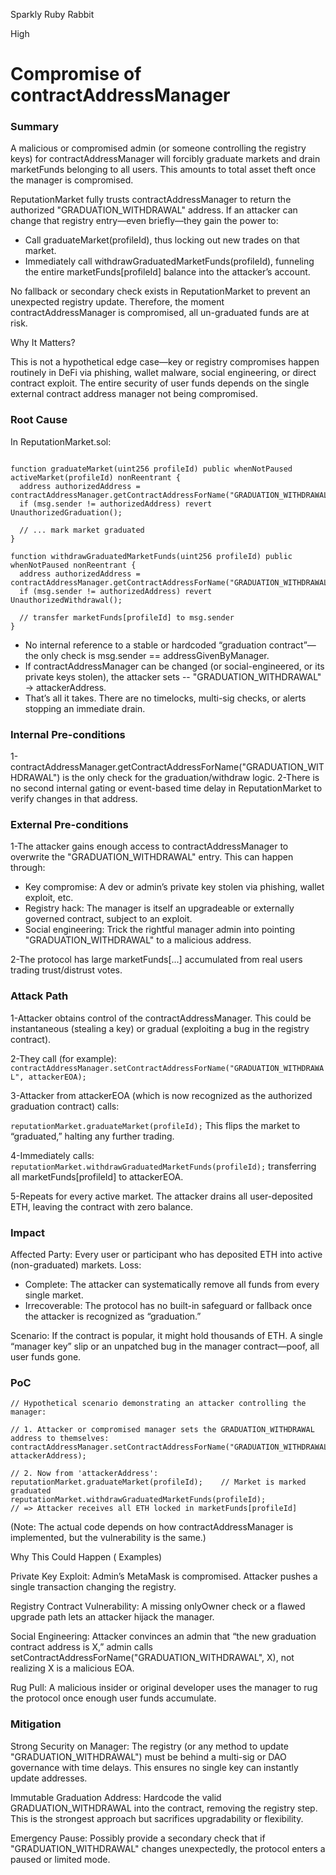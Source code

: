 Sparkly Ruby Rabbit

High

# Compromise of contractAddressManager

### Summary

A malicious or compromised admin (or someone controlling the registry keys) for contractAddressManager will forcibly graduate markets and drain marketFunds belonging to all users. This amounts to total asset theft once the manager is compromised.

ReputationMarket fully trusts contractAddressManager to return the authorized "GRADUATION_WITHDRAWAL" address. If an attacker can change that registry entry—even briefly—they gain the power to:

- Call graduateMarket(profileId), thus locking out new trades on that market.
- Immediately call withdrawGraduatedMarketFunds(profileId), funneling the entire marketFunds[profileId] balance into the attacker’s account.

No fallback or secondary check exists in ReputationMarket to prevent an unexpected registry update. Therefore, the moment contractAddressManager is compromised, all un-graduated funds are at risk.

Why It Matters?

This is not a hypothetical edge case—key or registry compromises happen routinely in DeFi via phishing, wallet malware, social engineering, or direct contract exploit. The entire security of user funds depends on the single external contract address manager not being compromised.

### Root Cause

In ReputationMarket.sol:

```solidity

function graduateMarket(uint256 profileId) public whenNotPaused activeMarket(profileId) nonReentrant {
  address authorizedAddress = contractAddressManager.getContractAddressForName("GRADUATION_WITHDRAWAL");
  if (msg.sender != authorizedAddress) revert UnauthorizedGraduation();

  // ... mark market graduated
}

function withdrawGraduatedMarketFunds(uint256 profileId) public whenNotPaused nonReentrant {
  address authorizedAddress = contractAddressManager.getContractAddressForName("GRADUATION_WITHDRAWAL");
  if (msg.sender != authorizedAddress) revert UnauthorizedWithdrawal();

  // transfer marketFunds[profileId] to msg.sender
}
```
- No internal reference to a stable or hardcoded “graduation contract”—the only check is msg.sender == addressGivenByManager.
- If contractAddressManager can be changed (or social-engineered, or its private keys stolen), the attacker sets -- "GRADUATION_WITHDRAWAL" → attackerAddress.
- That’s all it takes. There are no timelocks, multi-sig checks, or alerts stopping an immediate drain.


### Internal Pre-conditions

1-contractAddressManager.getContractAddressForName("GRADUATION_WITHDRAWAL") is the only check for the graduation/withdraw logic.
2-There is no second internal gating or event-based time delay in ReputationMarket to verify changes in that address.


### External Pre-conditions

1-The attacker gains enough access to contractAddressManager to overwrite the "GRADUATION_WITHDRAWAL" entry. This can happen through:
- Key compromise: A dev or admin’s private key stolen via phishing, wallet exploit, etc.
- Registry hack: The manager is itself an upgradeable or externally governed contract, subject to an exploit.
- Social engineering: Trick the rightful manager admin into pointing "GRADUATION_WITHDRAWAL" to a malicious address.

2-The protocol has large marketFunds[...] accumulated from real users trading trust/distrust votes.

### Attack Path

1-Attacker obtains control of the contractAddressManager. This could be instantaneous (stealing a key) or gradual (exploiting a bug in the registry contract).

2-They call (for example):
`contractAddressManager.setContractAddressForName("GRADUATION_WITHDRAWAL", attackerEOA);`

3-Attacker from attackerEOA (which is now recognized as the authorized graduation contract) calls:

`reputationMarket.graduateMarket(profileId);`
This flips the market to “graduated,” halting any further trading.

4-Immediately calls:
`reputationMarket.withdrawGraduatedMarketFunds(profileId);`
transferring all marketFunds[profileId] to attackerEOA.

5-Repeats for every active market. The attacker drains all user-deposited ETH, leaving the contract with zero balance.

### Impact

Affected Party: Every user or participant who has deposited ETH into active (non-graduated) markets.
Loss:
- Complete: The attacker can systematically remove all funds from every single market.
- Irrecoverable: The protocol has no built-in safeguard or fallback once the attacker is recognized as “graduation.”

 Scenario:
If the contract is popular, it might hold thousands of ETH. A single “manager key” slip or an unpatched bug in the manager contract—poof, all user funds gone.

### PoC

```solidity
// Hypothetical scenario demonstrating an attacker controlling the manager:

// 1. Attacker or compromised manager sets the GRADUATION_WITHDRAWAL address to themselves:
contractAddressManager.setContractAddressForName("GRADUATION_WITHDRAWAL", attackerAddress);

// 2. Now from 'attackerAddress':
reputationMarket.graduateMarket(profileId);    // Market is marked graduated
reputationMarket.withdrawGraduatedMarketFunds(profileId); 
// => Attacker receives all ETH locked in marketFunds[profileId]
```
(Note: The actual code depends on how contractAddressManager is implemented, but the vulnerability is the same.)

Why This Could Happen ( Examples)

Private Key Exploit:
Admin’s MetaMask is compromised. Attacker pushes a single transaction changing the registry.

Registry Contract Vulnerability:
A missing onlyOwner check or a flawed upgrade path lets an attacker hijack the manager.

Social Engineering:
Attacker convinces an admin that “the new graduation contract address is X,” admin calls setContractAddressForName("GRADUATION_WITHDRAWAL", X), not realizing X is a malicious EOA.

Rug Pull:
A malicious insider or original developer uses the manager to rug the protocol once enough user funds accumulate.

### Mitigation

Strong Security on Manager:
The registry (or any method to update "GRADUATION_WITHDRAWAL") must be behind a multi-sig or DAO governance with time delays. This ensures no single key can instantly update addresses.

Immutable Graduation Address:
Hardcode the valid GRADUATION_WITHDRAWAL into the contract, removing the registry step. This is the strongest approach but sacrifices upgradability or flexibility.

Emergency Pause:
Possibly provide a secondary check that if "GRADUATION_WITHDRAWAL" changes unexpectedly, the protocol enters a paused or limited mode.

